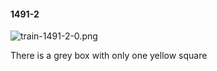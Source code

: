 #### 1491-2
![train-1491-2-0.png](https://github.com/lil-lab/nlvr/raw/master/nlvr/train/images/58/train-1491-2-0.png "train-1491-2-0.png")

There is a grey box with only one yellow square